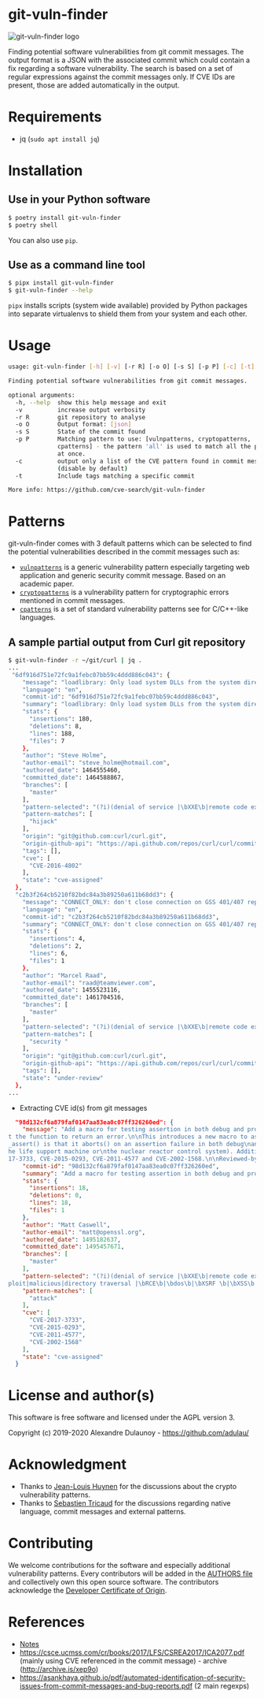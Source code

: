 # git-vuln-finder

![git-vuln-finder logo](https://raw.githubusercontent.com/cve-search/git-vuln-finder/f22077452c37e110bff0564e1f7b34637dc726c3/doc/logos/git-vuln-finder-small.png)

Finding potential software vulnerabilities from git commit messages.
The output format is a JSON with the associated commit which could contain a
fix regarding a software vulnerability. The search is based on a set of regular
expressions against the commit messages only. If CVE IDs are present, those are
added automatically in the output.

# Requirements

- jq (``sudo apt install jq``)


# Installation

## Use in your Python software

~~~bash
$ poetry install git-vuln-finder
$ poetry shell
~~~

You can also use ``pip``.


## Use as a command line tool

~~~bash
$ pipx install git-vuln-finder
$ git-vuln-finder --help
~~~

``pipx`` installs scripts (system wide available) provided by Python packages into
separate virtualenvs to shield them from your system and each other.


# Usage

~~~bash
usage: git-vuln-finder [-h] [-v] [-r R] [-o O] [-s S] [-p P] [-c] [-t]

Finding potential software vulnerabilities from git commit messages.

optional arguments:
  -h, --help  show this help message and exit
  -v          increase output verbosity
  -r R        git repository to analyse
  -o O        Output format: [json]
  -s S        State of the commit found
  -p P        Matching pattern to use: [vulnpatterns, cryptopatterns,
              cpatterns] - the pattern 'all' is used to match all the patterns
              at once.
  -c          output only a list of the CVE pattern found in commit messages
              (disable by default)
  -t          Include tags matching a specific commit

More info: https://github.com/cve-search/git-vuln-finder
~~~

# Patterns

git-vuln-finder comes with 3 default patterns which can be selected to find the potential vulnerabilities described in the commit messages such as:

- [`vulnpatterns`](https://github.com/cve-search/git-vuln-finder/blob/master/patterns/en/medium/vuln) is a generic vulnerability pattern especially targeting web application and generic security commit message. Based on an academic paper.
- [`cryptopatterns`](https://github.com/cve-search/git-vuln-finder/blob/master/patterns/en/medium/crypto) is a vulnerability pattern for cryptographic errors mentioned in commit messages.
- [`cpatterns`](https://github.com/cve-search/git-vuln-finder/blob/master/patterns/en/medium/c) is a set of standard vulnerability patterns see for C/C++-like languages.

## A sample partial output from Curl git repository

~~~bash
$ git-vuln-finder -r ~/git/curl | jq .
...
 "6df916d751e72fc9a1febc07bb59c4ddd886c043": {
    "message": "loadlibrary: Only load system DLLs from the system directory\n\nInspiration provided by: Daniel Stenberg and Ray Satiro\n\nBug: https://curl.haxx.se/docs/adv_20160530.html\n\nRef: Windows DLL hijacking with curl, CVE-2016-4802\n",
    "language": "en",
    "commit-id": "6df916d751e72fc9a1febc07bb59c4ddd886c043",
    "summary": "loadlibrary: Only load system DLLs from the system directory",
    "stats": {
      "insertions": 180,
      "deletions": 8,
      "lines": 188,
      "files": 7
    },
    "author": "Steve Holme",
    "author-email": "steve_holme@hotmail.com",
    "authored_date": 1464555460,
    "committed_date": 1464588867,
    "branches": [
      "master"
    ],
    "pattern-selected": "(?i)(denial of service |\bXXE\b|remote code execution|\bopen redirect|OSVDB|\bvuln|\bCVE\b |\bXSS\b|\bReDoS\b|\bNVD\b|malicious|x−frame−options|attack|cross site |exploit|malicious|directory traversal |\bRCE\b|\bdos\b|\bXSRF \b|\bXSS\b|clickjack|session.fixation|hijack|\badvisory|\binsecure |security |\bcross−origin\b|unauthori[z|s]ed |infinite loop)",
    "pattern-matches": [
      "hijack"
    ],
    "origin": "git@github.com:curl/curl.git",
    "origin-github-api": "https://api.github.com/repos/curl/curl/commits/6df916d751e72fc9a1febc07bb59c4ddd886c043",
    "tags": [],
    "cve": [
      "CVE-2016-4802"
    ],
    "state": "cve-assigned"
  },
  "c2b3f264cb5210f82bdc84a3b89250a611b68dd3": {
    "message": "CONNECT_ONLY: don't close connection on GSS 401/407 reponses\n\nPreviously, connections were closed immediately before the user had a\nchance to extract the socket when the proxy required Negotiate\nauthentication.\n\nThis regression was brought in with the security fix in commit\n79b9d5f1a42578f\n\nCloses #655\n",
    "language": "en",
    "commit-id": "c2b3f264cb5210f82bdc84a3b89250a611b68dd3",
    "summary": "CONNECT_ONLY: don't close connection on GSS 401/407 reponses",
    "stats": {
      "insertions": 4,
      "deletions": 2,
      "lines": 6,
      "files": 1
    },
    "author": "Marcel Raad",
    "author-email": "raad@teamviewer.com",
    "authored_date": 1455523116,
    "committed_date": 1461704516,
    "branches": [
      "master"
    ],
    "pattern-selected": "(?i)(denial of service |\bXXE\b|remote code execution|\bopen redirect|OSVDB|\bvuln|\bCVE\b |\bXSS\b|\bReDoS\b|\bNVD\b|malicious|x−frame−options|attack|cross site |exploit|malicious|directory traversal |\bRCE\b|\bdos\b|\bXSRF \b|\bXSS\b|clickjack|session.fixation|hijack|\badvisory|\binsecure |security |\bcross−origin\b|unauthori[z|s]ed |infinite loop)",
    "pattern-matches": [
      "security "
    ],
    "origin": "git@github.com:curl/curl.git",
    "origin-github-api": "https://api.github.com/repos/curl/curl/commits/c2b3f264cb5210f82bdc84a3b89250a611b68dd3",
    "tags": [],
    "state": "under-review"
  },
...
~~~

- Extracting CVE id(s) from git messages

~~~json
  "98d132cf6a879faf0147aa83ea0c07ff326260ed": {
    "message": "Add a macro for testing assertion in both debug and production builds\n\nIf we have an assert then in a debug build we want an abort() to occur.\nIn a production build we wan
t the function to return an error.\n\nThis introduces a new macro to assist with that. The idea is to replace\nexisting use of OPENSSL_assert() with this new macro. The problem with\nOPENSSL
_assert() is that it aborts() on an assertion failure in both debug\nand production builds. It should never be a library's decision to abort a\nprocess (we don't get to decide when to kill t
he life support machine or\nthe nuclear reactor control system). Additionally if an attacker can\ncause a reachable assert to be hit then this can be a source of DoS attacks\ne.g. see CVE-20
17-3733, CVE-2015-0293, CVE-2011-4577 and CVE-2002-1568.\n\nReviewed-by: Tim Hudson <tjh@openssl.org>\n(Merged from https://github.com/openssl/openssl/pull/3496)",
    "commit-id": "98d132cf6a879faf0147aa83ea0c07ff326260ed",
    "summary": "Add a macro for testing assertion in both debug and production builds",
    "stats": {
      "insertions": 18,
      "deletions": 0,
      "lines": 18,
      "files": 1
    },
    "author": "Matt Caswell",
    "author-email": "matt@openssl.org",
    "authored_date": 1495182637,
    "committed_date": 1495457671,
    "branches": [
      "master"
    ],
    "pattern-selected": "(?i)(denial of service |\bXXE\b|remote code execution|\bopen redirect|OSVDB|\bvuln|\bCVE\b |\bXSS\b|\bReDoS\b|\bNVD\b|malicious|x−frame−options|attack|cross site |ex
ploit|malicious|directory traversal |\bRCE\b|\bdos\b|\bXSRF \b|\bXSS\b|clickjack|session.fixation|hijack|\badvisory|\binsecure |security |\bcross−origin\b|unauthori[z|s]ed |infinite loop)",
    "pattern-matches": [
      "attack"
    ],
    "cve": [
      "CVE-2017-3733",
      "CVE-2015-0293",
      "CVE-2011-4577",
      "CVE-2002-1568"
    ],
    "state": "cve-assigned"
  }
~~~

# License and author(s)

This software is free software and licensed under the AGPL version 3.

Copyright (c) 2019-2020 Alexandre Dulaunoy - https://github.com/adulau/

# Acknowledgment

- Thanks to [Jean-Louis Huynen](https://github.com/gallypette) for the discussions about the crypto vulnerability patterns.
- Thanks to [Sebastien Tricaud](https://github.com/stricaud) for the discussions regarding native language, commit messages and external patterns.

# Contributing

We welcome contributions for the software and especially additional vulnerability patterns. Every contributors will be added in the [AUTHORS file](./AUTHORS) and
collectively own this open source software. The contributors acknowledge the [Developer Certificate of Origin](https://developercertificate.org/).

# References

- [Notes](https://gist.github.com/adulau/dce5a6ca5c65017869bb01dfee576303#file-finding-vuln-git-commit-messages-md)
- https://csce.ucmss.com/cr/books/2017/LFS/CSREA2017/ICA2077.pdf (mainly using CVE referenced in the commit message) - archive (http://archive.is/xep9o)
- https://asankhaya.github.io/pdf/automated-identification-of-security-issues-from-commit-messages-and-bug-reports.pdf (2 main regexps)
